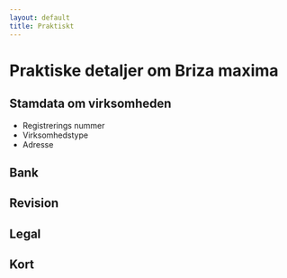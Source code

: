```yaml
---
layout: default
title: Praktiskt
---
```


# Praktiske detaljer om Briza maxima

## Stamdata om virksomheden

* Registrerings nummer
* Virksomhedstype
* Adresse

## Bank

## Revision

## Legal

## Kort